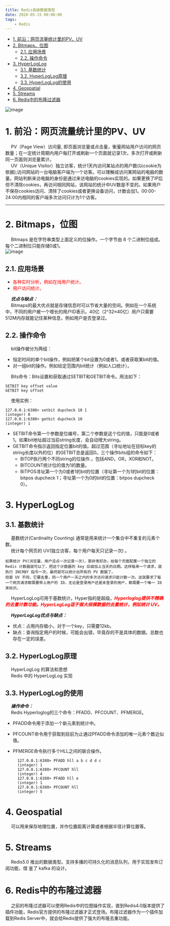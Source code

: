 ```yaml
---
title: Redis高级数据类型
date: 2020-05-15 00:00:00
tags:
    - Redis
---
```


<!-- TOC -->

- [1. 前沿：网页流量统计里的PV、UV](#1-前沿网页流量统计里的pvuv)
- [2. Bitmaps，位图](#2-bitmaps位图)
    - [2.1. 应用场景](#21-应用场景)
    - [2.2. 操作命令](#22-操作命令)
- [3. HyperLogLog](#3-hyperloglog)
    - [3.1. 基数统计](#31-基数统计)
    - [3.2. HyperLogLog原理](#32-hyperloglog原理)
    - [3.3. HyperLogLog的使用](#33-hyperloglog的使用)
- [4. Geospatial](#4-geospatial)
- [5. Streams](#5-streams)
- [6. Redis中的布隆过滤器](#6-redis中的布隆过滤器)

<!-- /TOC -->

![image](https://gitee.com/wt1814/pic-host/raw/master/images/microService/Redis/redis-73.png)  


# 1. 前沿：网页流量统计里的PV、UV
&emsp; PV（Page View）访问量, 即页面浏览量或点击量，衡量网站用户访问的网页数量；在一定统计周期内用户每打开或刷新一个页面就记录1次，多次打开或刷新同一页面则浏览量累计。  
&emsp; UV（Unique Visitor）独立访客，统计1天内访问某站点的用户数(以cookie为依据);访问网站的一台电脑客户端为一个访客。可以理解成访问某网站的电脑的数量。网站判断来访电脑的身份是通过来访电脑的cookies实现的。如果更换了IP后但不清除cookies，再访问相同网站，该网站的统计中UV数是不变的。如果用户不保存cookies访问、清除了cookies或者更换设备访问，计数会加1。00:00-24:00内相同的客户端多次访问只计为1个访客。 
    
--------------
# 2. Bitmaps，位图  
&emsp; Bitmaps 是在字符串类型上面定义的位操作。一个字节由 8 个二进制位组成。每个二进制位只能存储0或1。   
![image](https://gitee.com/wt1814/pic-host/raw/master/images/microService/Redis/redis-71.png)  

## 2.1. 应用场景

* <font color = "red">各种实时分析，例如在线用户统计。</font>
* <font color = "red">用户访问统计。</font>
<!-- 
存储与对象ID关联的布尔信息。  
&emsp; 例如，记录访问网站的用户的最长连续时间。开始计算从0开始的天数，就是网站公开的那天，每次用户访问网站时通过SETBIT命令设置bit为1，可以简单的用当前时间减去初始时间并除以3600*24（结果就是网站公开的第几天）当做这个bit的位置。  
&emsp; 这种方法对于每个用户，都有存储每天的访问信息的一个很小的string字符串。通过BITCOUN就能轻易统计某个用户历史访问网站的天数。另外通过调用BITPOS命令，或者客户端获取并分析这个bitmap，就能计算出最长停留时间。  
-->

&emsp; ***优点与缺点：***  
&emsp; Bitmaps的最大优点就是存储信息时可以节省大量的空间。例如在一个系统中，不同的用户被一个增长的用户ID表示。40亿（2^32≈40亿）用户只需要512M内存就能记住某种信息，例如用户是否登录过。  

## 2.2. 操作命令
&emsp; bit操作被分为两组：  

* 恒定时间的单个bit操作，例如把某个bit设置为0或者1。或者获取某bit的值。  
* 对一组bit的操作。例如给定范围内bit统计（例如人口统计）。  

&emsp; Bits命令：Bits设置和获取通过SETBIT和GETBIT命令。用法如下：  

    SETBIT key offset value  
    GETBIT key offset  

&emsp; 使用实例：  

    127.0.0.1:6380> setbit dupcheck 10 1  
    (integer) 0  
    127.0.0.1:6380> getbit dupcheck 10   
    (integer) 1  

* SETBIT命令第一个参数是位编号，第二个参数是这个位的值，只能是0或者1。如果bit地址超过当前string长度，会自动增大string。  
* GETBIT命令指示返回指定位置bit的值。超过范围（寻址地址在目标key的string长度以外的位）的GETBIT总是返回0。三个操作bits组的命令如下：  
    * BITOP执行两个不同string的位操作.，包括AND，OR，XOR和NOT。
    * BITCOUNT统计位的值为1的数量。
    * BITPOS寻址第一个为0或者1的bit的位置（寻址第一个为1的bit的位置：bitpos dupcheck 1；寻址第一个为0的bit的位置：bitpos dupcheck 0）。  



# 3. HyperLogLog  
<!-- 
https://mp.weixin.qq.com/s/EF1cgBlJB3U37oZm3KgQvQ
-->

 

## 3.1. 基数统计  
&emsp; 基数统计(Cardinality Counting) 通常是用来统计一个集合中不重复的元素个数。  
&emsp; 统计每个网页的 UV(独立访客，每个用户每天只记录一次) 。  

    如果统计 PV(浏览量，用户没点一次记录一次)，那非常好办，给每个页面配置一个独立的 Redis 计数器就可以了，把这个计数器的 key 后缀加上当天的日期。这样每来一个请求，就执行 INCRBY 指令一次，最终就可以统计出所有的 PV 数据了。  
    但是 UV 不同，它要去重，同一个用户一天之内的多次访问请求只能计数一次。这就要求了每一个网页请求都需要带上用户的 ID，无论是登录用户还是未登录的用户，都需要一个唯一 ID 来标识。  

&emsp; HyperLogLog可用于基数统计。Hyper指的是超级。***<font color = "red">Hyperloglog提供不精确的去重计数功能。HyperLogLog适于做大规模数据的去重统计，例如统计 UV。</font>***     

&emsp; ***HyperLogLog优点与缺点：***  

* 优点：占用内存极小，对于一个key，只需要12kb。  
* 缺点：查询指定用户的时候，可能会出错，毕竟存的不是具体的数据。总数也存在一定的误差。 

## 3.2. HyperLogLog原理  
&emsp; HyperLogLog 的算法和思想  
&emsp; Redis 中的 HyperLogLog 实现  

## 3.3. HyperLogLog的使用  
&emsp; ***操作命令：***  
&emsp; Redis Hyperloglog的三个命令：PFADD、PFCOUNT、PFMERGE。  

* PFADD命令用于添加一个新元素到统计中。  
* PFCOUNT命令用于获取到目前为止通过PFADD命令添加的唯一元素个数近似值。  
* PFMERGE命令执行多个HLL之间的联合操作。  

        127.0.0.1:6380> PFADD hll a b c d d c
        (integer) 1
        127.0.0.1:6380> PFCOUNT hll
        (integer) 4
        127.0.0.1:6380> PFADD hll e
        (integer) 1
        127.0.0.1:6380> PFCOUNT hll
        (integer) 5

        
# 4. Geospatial
&emsp; 可以用来保存地理位置，并作位置距离计算或者根据半径计算位置等。  

# 5. Streams  
&emsp; Redis5.0 推出的数据类型。支持多播的可持久化的消息队列，用于实现发布订阅功能，借 鉴了 kafka 的设计。  

# 6. Redis中的布隆过滤器  
&emsp; 之前的布隆过滤器可以使用Redis中的位图操作实现，直到Redis4.0版本提供了插件功能，Redis官方提供的布隆过滤器才正式登场。布隆过滤器作为一个插件加载到Redis Server中，就会给Redis提供了强大的布隆去重功能。  

<!-- 
详细解析Redis中的布隆过滤器及其应用
https://mp.weixin.qq.com/s/h7K7w9XBYRk7NApRV9evYA
Redis亿级数据过滤和布隆过滤器
https://mp.weixin.qq.com/s/3TcNbNNobn2QEJFat-f90A
-->

